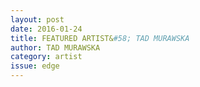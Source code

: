 ```yaml
---
layout: post 
date: 2016-01-24
title: FEATURED ARTIST&#58; TAD MURAWSKA
author: TAD MURAWSKA
category: artist
issue: edge
---
```

